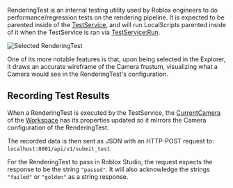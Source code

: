 RenderingTest is an internal testing utility used by Roblox engineers to do performance/regression tests on the rendering pipeline. It is expected to be parented inside of the [TestService](https://developer.roblox.com/en-us/api-reference/class/TestService), and will run LocalScripts parented inside of it when the TestService is ran via [TestService:Run](https://developer.roblox.com/en-us/api-reference/function/TestService/Run).

![Selected RenderingTest](https://developer.roblox.com/assets/bltb4ce5031891ef0d3/RenderingTest.png)

One of its more notable features is that, upon being selected in the Explorer, it draws an accurate wireframe of the Camera frustum, visualizing what a Camera would see in the RenderingTest's configuration.

Recording Test Results
----------------------

When a RenderingTest is executed by the TestService, the [CurrentCamera](https://developer.roblox.com/en-us/api-reference/property/Workspace/CurrentCamera) of the [Workspace](https://developer.roblox.com/en-us/api-reference/class/Workspace) has its properties updated so it mirrors the Camera configuration of the RenderingTest.

The recorded data is then sent as JSON with an HTTP-POST request to: `localhost:8001/api/v1/submit_test`.

For the RenderingTest to pass in Roblox Studio, the request expects the response to be the string `"passed"`. It will also acknowledge the strings `"failed"` or `"golden"` as a string response.